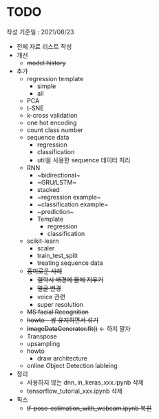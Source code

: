 # TODO

작성 기준일 : 2021/08/23

- 전체 자료 리스트 작성
- 개선
    - ~~model.history~~
- 추가
    - regression template
        - simple
        - all
    - PCA
    - t-SNE
    - k-cross validation
    - one hot encoding
    - count class number
    - sequence data
        - regression
        - classification
        - util을 사용한 sequence 데이터 처리
    - RNN
        - ~bidirectional~
        - ~GRU/LSTM~
        - stacked
        - ~regression example~
        - ~classification example~
        - ~prediction~
        - Template
            - regression
            - classification
    - scikit-learn
        - scaler
        - train_test_split
        - treating sequence data
    - ~~흥미로운 사례~~ 
        - ~~갤럭시 배경에 물체 지우기~~
        - ~~얼굴 변경~~
        - voice 관련
        - super resolution
    - ~~MS facial Recognition~~
    - ~~howto - 쌍 유지하면서 섞기~~
    - ~~ImageDataGenerator.fit()~~ <- 하지 말자
    - Transpose
    - upsampling
    - howto
        - draw architecture
    - online Object Detection lableing
- 정리
    - 사용하지 않는 dnn_in_keras_xxx.ipynb 삭제
    - tensorflow_tutorial_xxx.ipynb 삭제
- 픽스
    - ~~tf-pose-estimation_with_webcam.ipynb 복원~~
